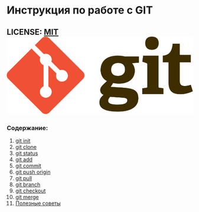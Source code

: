 # Инструкция по работе с GIT

LICENSE: [MIT](./license.md)
![git-logo](./assets/Git-Logo-2Color.png)
--
### Содержание: 
1. [git init](./gitinit.md)
2. [git clone](./gitclone.md)
3. [git status](./gitstatus.md)
4. [git add](./add.md)
5. [git commit](./commit.md)
6. [git push origin](./gitpushorigin.md)
7. [git pull](./gitpull.md)
8. [git branch](./gitbranch.md)
9. [git checkout](./gitcheckout.md)
10. [git merge](./gitmerge.md)
11. [Полезные советы](./advises.md)